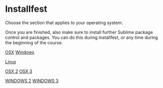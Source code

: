 # Installfest

Choose the section that applies to your operating system.

Once you are finished, also make sure to install further Sublime package control and packages. You can do this during installfest, or any time during the beginning of the course.

[OSX](osx/readme.md)
[Windows](windows/readme.md)

[Linux](linux/readme.md)

[OSX 2](osx/install2.md)
[OSX 3](osx/install3.md)

[WINDOWS 2](windows/install2.md)
[WINDOWS 3](windows/install3.md)
